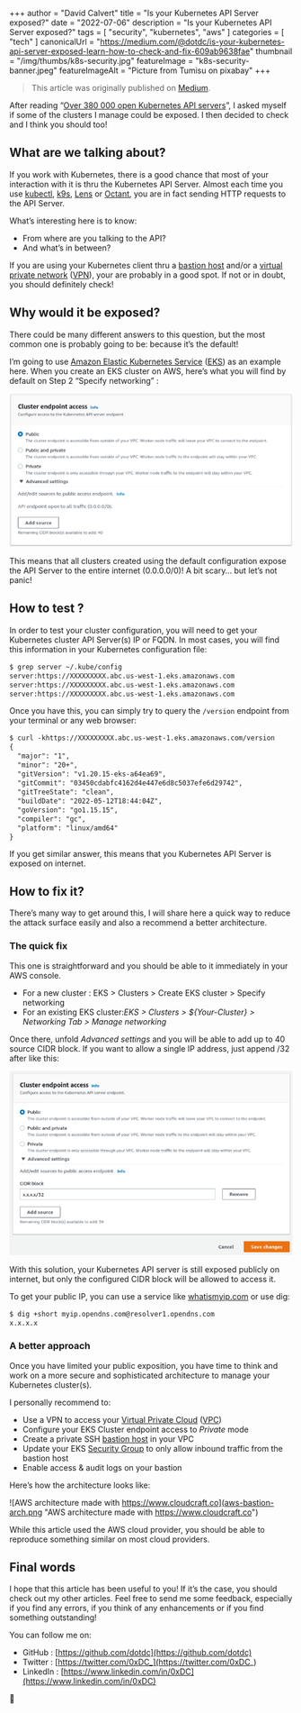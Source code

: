 +++
author = "David Calvert"
title = "Is your Kubernetes API Server exposed?"
date = "2022-07-06"
description = "Is your Kubernetes API Server exposed?"
tags = [
    "security", "kubernetes", "aws"
]
categories = [
    "tech"
]
canonicalUrl = "https://medium.com/@dotdc/is-your-kubernetes-api-server-exposed-learn-how-to-check-and-fix-609ab9638fae"
thumbnail = "/img/thumbs/k8s-security.jpg"
featureImage = "k8s-security-banner.jpeg"
featureImageAlt = "Picture from Tumisu on pixabay"
+++

> This article was originally published on [Medium](https://medium.com/@dotdc/is-your-kubernetes-api-server-exposed-learn-how-to-check-and-fix-609ab9638fae).

After reading “[Over 380 000 open Kubernetes API servers](https://www.shadowserver.org/news/over-380-000-open-kubernetes-api-servers/)”, I asked myself if some of the clusters I manage could be exposed. I then decided to check and I think you should too!

<!--more-->

## What are we talking about?

If you work with Kubernetes, there is a good chance that most of your interaction with it is thru the Kubernetes API Server. Almost each time you use [kubectl](https://kubernetes.io/docs/reference/kubectl/kubectl/), [k9s](https://github.com/derailed/k9s), [Lens](https://github.com/lensapp/lens) or [Octant](https://github.com/vmware-tanzu/octant), you are in fact sending HTTP requests to the API Server.

What’s interesting here is to know:

- From where are you talking to the API?
- And what’s in between?

If you are using your Kubernetes client thru a [bastion host](https://en.wikipedia.org/wiki/Bastion_host) and/or a [virtual private network](https://en.wikipedia.org/wiki/Virtual_private_network) ([VPN](https://en.wikipedia.org/wiki/Virtual_private_network)), your are probably in a good spot. If not or in doubt, you should definitely check!

## Why would it be exposed?

There could be many different answers to this question, but the most common one is probably going to be: because it’s the default!

I’m going to use [Amazon Elastic Kubernetes Service](https://aws.amazon.com/eks/) ([EKS](https://aws.amazon.com/eks/)) as an example here. When you create an EKS cluster on AWS, here’s what you will find by default on Step 2 “Specify networking” :

![Screenshot: AWS Cluster endpoint access](aws-cluster-endpoint.png "Screenshot: AWS Cluster endpoint access")

This means that all clusters created using the default configuration expose the API Server to the entire internet (0.0.0.0/0)! A bit scary… but let’s not panic!

## How to test ?

In order to test your cluster configuration, you will need to get your Kubernetes cluster API Server(s) IP or FQDN. In most cases, you will find this information in your Kubernetes configuration file:

```
$ grep server ~/.kube/config
server:https://XXXXXXXXX.abc.us-west-1.eks.amazonaws.com
server:https://XXXXXXXXX.abc.us-west-1.eks.amazonaws.com
server:https://XXXXXXXXX.abc.us-west-1.eks.amazonaws.com
```

Once you have this, you can simply try to query the `/version` endpoint from your terminal or any web browser:

```
$ curl -khttps://XXXXXXXXX.abc.us-west-1.eks.amazonaws.com/version
{
  "major": "1",
  "minor": "20+",
  "gitVersion": "v1.20.15-eks-a64ea69",
  "gitCommit": "03450cdabfc4162d4e447e6d8c5037efe6d29742",
  "gitTreeState": "clean",
  "buildDate": "2022-05-12T18:44:04Z",
  "goVersion": "go1.15.15",
  "compiler": "gc",
  "platform": "linux/amd64"
}
```

If you get similar answer, this means that you Kubernetes API Server is exposed on internet.

## How to fix it?

There’s many way to get around this, I will share here a quick way to reduce the attack surface easily and also a recommend a better architecture.

### The quick fix

This one is straightforward and you should be able to  it immediately in your AWS console.

- For a new cluster : EKS > Clusters > Create EKS cluster > Specify networking
- For an existing EKS cluster:*EKS > Clusters > ${Your-Cluster} > Networking Tab > Manage networking*

Once there, unfold *Advanced settings* and you will be able to add up to 40 source CIDR block. If you want to allow a single IP address, just append /32 after like this:

![Screenshot: AWS Cluster endpoint access with CIDR](aws-cluster-endpoint-cidr.png "Screenshot: AWS Cluster endpoint access with CIDR")

With this solution, your Kubernetes API server is still exposed publicly on internet, but only the configured CIDR block will be allowed to access it.

To get your public IP, you can use a service like [whatismyip.com](https://www.whatismyip.com/) or use dig:

```
$ dig +short myip.opendns.com@resolver1.opendns.com
x.x.x.x
```

### A better approach

Once you have limited your public exposition, you have time to think and work on a more secure and sophisticated architecture to manage your Kubernetes cluster(s).

I personally recommend to:

- Use a VPN to access your [Virtual Private Cloud](https://aws.amazon.com/vpc/) ([VPC](https://aws.amazon.com/vpc/))
- Configure your EKS Cluster endpoint access to *Private* mode
- Create a private SSH [bastion host](https://en.wikipedia.org/wiki/Bastion_host) in your VPC
- Update your EKS [Security Group](https://docs.aws.amazon.com/vpc/latest/userguide/VPC_SecurityGroups.html) to only allow inbound traffic from the bastion host
- Enable access & audit logs on your bastion

Here’s how the architecture looks like:

![AWS architecture made with https://www.cloudcraft.co](aws-bastion-arch.png "AWS architecture made with https://www.cloudcraft.co")

While this article used the AWS cloud provider, you should be able to reproduce something similar on most cloud providers.

## Final words

I hope that this article has been useful to you! If it’s the case, you should check out my other articles. Feel free to send me some feedback, especially if you find any errors, if you think of any enhancements or if you find something outstanding!

You can follow me on:

- GitHub : [https://github.com/dotdc](https://github.com/dotdc)
- Twitter : [https://twitter.com/0xDC_](https://twitter.com/0xDC_)
- LinkedIn : [https://www.linkedin.com/in/0xDC](https://www.linkedin.com/in/0xDC)

👋
